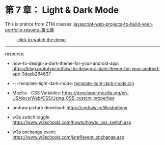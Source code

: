 # 第 7 章： Light & Dark Mode
This is pratice from ZTM classes: [javascript-web-projects-to-build-your-portfolio-resume-第七章](https://www.udemy.com/course/javascript-web-projects-to-build-your-portfolio-resume/?couponCode=ACCAGE0923)
> [click to watch the demo](https://joeban0608.github.io/ZTM-Light-Dark-Mode/)
---
resource:
- how-to-design-a-dark-theme-for-your-android-app: https://blog.prototypr.io/how-to-design-a-dark-theme-for-your-android-app-3daeb264637
- --+template-light-dark-mode:
    [template-light-dark-mode.zip](https://prod-files-secure.s3.us-west-2.amazonaws.com/92560234-a90a-4344-8092-7edf736a18ec/29524131-6913-4115-905e-26aaca1db3b9/Untitled.zip)
    
- Mozilla - CSS Variables: https://developer.mozilla.org/en-US/docs/Web/CSS/Using_CSS_custom_properties
- undraw picture download: https://undraw.co/illustrations
- w3s switch toggle: https://www.w3schools.com/howto/howto_css_switch.asp
- w3s onchange event: https://www.w3schools.com/jsref/event_onchange.asp